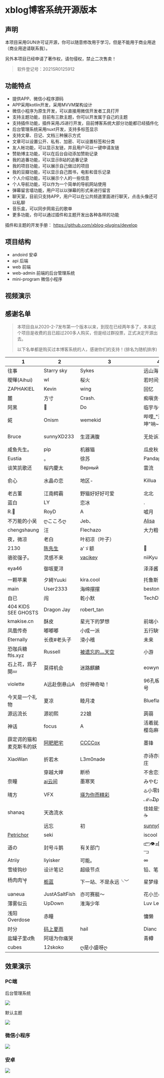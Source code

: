 # xblog博客系统开源版本

## 声明

本项目采用GUN许可证开源，你可以随意修改用于学习，但是不能用于商业用途（商业用途请联系我）。

另外本项目已经申请了著作权，请勿侵权，禁止二次售卖！

> 软件登记号：2021SR0125912

## 功能特点
- 提供APP、微信小程序源码
- APP采用kotlin开发，采用MVVM架构设计
- 微信小程序为原生开发，可以直接用微信开发者工具打开
- 支持主题功能，目前有三款主题，你可以开发属于自己的主题
- 支持插件功能，插件采用JS进行开发，目前博客系统大部分功能都已经插件化
- 后台管理系统采用nuxt开发，支持多标签显示
- 支持文章、日记、文档三种展示方式
- 文章可以设置公开、私有、加密、可以设置标签和分类
- 友人帐功能，可以显示友链，并且用户可以一键申请友链
- 赞助博主功能，可以在后台自动添加赞助记录
- 我的追番功能，可以显示B站的追番记录
- 我的项目功能，可以展示自己做过的项目
- 我的豆瓣功能，可以显示自己图书，电影和音乐记录
- 个人介绍功能，可以展示个人的一些信息
- 个人导航功能，可以作为一个简单的导航网站使用
- 弹幕留言墙功能，用户可以以弹幕的形式来进行留言
- 聊天室，目前只支持APP，用户可以在公共频道里面进行聊天，点击头像还可以私聊
- 音乐盒，可以同步网易云的歌单
- 更多功能，你可以通过插件和主题开发出各种各样的功能

插件和主题的开发手册： https://github.com/xblog-plugins/develop

## 项目结构

- andoird 安卓
- api 后端
- web 前端
- web-admin 前端的后台管理系统
- mini-program 微信小程序

## 视频演示

## 感谢名单

> 本项目自从2020-2-7发布第一个版本以来，到现在已经两年多了，本来这个项目是收费的且已超过200多人购买，但是经过群投票，正式决定开源出去。
> 
> 以下名单都是购买过本博客系统的人，感谢你们的支持！(排名为随机排序)

|1|2|3|4|5|
|----|----|----|----|----|
|往事|Starry sky|Sykes|远山海|可可以乐|hezimua|
曖暉(Aihui)|wl|桜火|若时间无垠|墨白|
ZAPHAKIEL|Kevin|wing|回忆|一世倾辰|
麓|方寸|Crash.|痴嗔贪～|Squirreldada|
阿黑|🥶|Do|临宇与你同在|妄念℡|
婲|Onism|wemekid|哔哩_"漫蓝梦坤"呐~|[昔日轮回](https://hyk416.cn)|
Bruce|sunnyXD233|生涯满腹|无处诉凄凉丶|Alphaly被推荐写ts）|
咸鱼先生。|pip|机器猫|瓜皮秋|灰灰|
Eustia|。|徐苏|Pandapan|nice.ge|
谈笑凯歌还|桜内慶太|Верный|雲流|小心感冒|
俞心|水晶の恋|地区-|Killua|黄道益-千里追风油|
老古董|‪江南鳄霸|野猫好好好可爱|北北|芃|
蓝白|LY|恋冰| .|[axiszql](https://axiszql.com)|
R.🌙|RoyD|A|嘘月|QQWRD|
不万能的小吴|ღこころღ|Jeb、|[Alisa](https://alisaqaq.moe)|Estrella|
chengshaung|汪|Flechazo|大力粗奇迹|　　|
夜，微凉|老白|叶初凉（叶子）|　|youwolf|
2130|[陈先生](https://www.talkchen.com/)|a'ゞ额|🍓|小游说我很乖|
骆驼强子。|灵感不来|[vacikey](http://macaixiang.com.cn)|niiKyu|朱先森|
eya46|御坂夏浔||泽泽酱|彬᭄ꦿ|
一颗苹果|夕綺Yuuki | kira.cool|托鲁斯|憨|深蓝|
main|User2333|海绵摆摆|bestone|going|
自已|闯|乾小默|TechDirito|mm|
404 KIDS SEE GHOSTS|Dragon Jay|robert_tan| |Adil|
kmakise.cn|酥皮|星光下的梦想|前端小白兔|😐|
凤凰传奇|嘟嘟嘟|小成一派|五行缺钱|安|
Eternally|长夜#老头子|滑小稽|未来|長安|
恐咖兵糖 ftls.xyz|Russell|[被遗忘的灬天空](https://bywdtk.cn)|小游|QQ大冰块子|
石上花，爲子開💤|莫得机会|迷路麒麟|eowyn|月~悠荡|
violette|A远赴倒悬山A|你好神奇呦！|96孔板@02号|Manticore7016|
今天是一个礼物|夏凉|睦月凌|Blueflame|howgo|
源远流长|源初熙|22娘|蒟蒻|汤药|
神话|focus|A|活着就是为了樱岛麻衣|學仙丶七秒|
薛定谔的猫和麦克斯韦的妖|[阿肥肥宅](https://blog.syjhxy.ltd)|[CCCCox](https://blog.ccccox.com)|墨锋|别样|
XiaoWan|折若木|L3m0nade|亦诗亦韵亦端庄|Yougt|
‭|穿越大婶|断桥|不舍恋恋|eucalypt🌴|
奈瞳|[ai云间](https://www.yunio.cn/)|墨寒笑|みやむら|wziy|
晴方|VFX|[瑛为你而精彩](https://wcneg.wfreeagle.com)|♨️小零娜✎﹏ℳ๓₯㎕|医学院の工科狗|
shanaq|天逸流水|ㅤ|佳娃是魁普js☕|Rocky陈|
　|远忘|初|[sunnyQA233](http://tech0.link)|CloudNoctis|
[Petrichor](https://github.com/p3ddd)|seki|　　　　　　　　　　　　|iscool|醋刘土豆丝|
道の|封号斗鹅|有关部门|⫍ ⃢👁ܫ👁⃢ ⫎|9.29|
Atriiy|liyisker|可能。|∞|珞度丶|
雪绫钩纱|设计笔记|超级节点|铅、笔|友人|
杨肉肉༆|[栀蓝](https://record.miku.fit)|下一站、不是永远╰﹀ |星梦缘|子衿矜紟|
uaneua|JustASaltFish|亦可赛艇～|花小兰ch|风屿|
薄雾似云|UpDown|淮海少年|Luv Letter|谪仙|
浅阳Overdose|赤瞳| |慵懒|这只知识也不进脑子呀|
时分|[码上夏雨](https://github.com/SakurajimaMaii)|hail|Dianc|禾言|
盐罐子里d魚|阿瑶为你痛哭|　|青樽|子柠|
cubes|12skoko|ღ是小盛呀ღ|


## 效果演示
### PC端
后台管理系统

![](images/img2.jpg)

默认主题

![](images/img3.jpg)

### 微信小程序

![](images/img5.jpg)

### 安卓

![](images/img4.jpg)